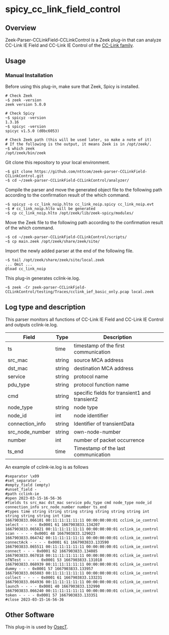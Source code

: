 # spicy_cc_link_field_control

## Overview

Zeek-Parser-CCLinkField-CCLinkControl is a Zeek plug-in that can analyze CC-Link IE Field and CC-Link IE Control of the [CC-Link family](https://www.cc-link.org/ja/cclink/index.html).

## Usage

### Manual Installation

Before using this plug-in, make sure that Zeek, Spicy is installed.

````
# Check Zeek
~$ zeek -version
zeek version 5.0.0

# Check Spicy
~$ spicyz -version
1.3.16
~$ spicyc -version
spicyc v1.5.0 (d0bc6053)

# Check Zeek path (this will be used later, so make a note of it)
# If the following is the output, it means Zeek is in /opt/zeek/.
~$ which zeek
/opt/zeek/bin/zeek
````

Git clone this repository to your local environment.

```
~$ git clone https://github.com/nttcom/zeek-parser-CCLinkField-CCLinkControl.git
~$ cd ~/zeek-parser-CCLinkField-CCLinkControl/analyzer/ 
```

Compile the parser and move the generated object file to the following path according to the confirmation result of the which command.

```
~$ spicyz -o cc_link_noip.hlto cc_link_noip.spicy cc_link_noip.evt
~$ # cc_link_noip.hlto will be generated
~$ cp cc_link_noip.hlto /opt/zeek/lib/zeek-spicy/modules/
```

Move the Zeek file to the following path according to the confirmation result of the which command.

```
~$ cd ~/zeek-parser-CCLinkField-CCLinkControl/scripts/
~$ cp main.zeek /opt/zeek/share/zeek/site/
```

Import the newly added parser at the end of the following file.

```
~$ tail /opt/zeek/share/zeek/site/local.zeek
... Omit ...
@load cc_link_noip
```

This plug-in generates cclink-ie.log.

```
~$ zeek -Cr zeek-parser-CCLinkField-CCLinkControl/testing/Traces/cclink_ief_basic_only.pcap local.zeek
```

## Log type and description

This parser monitors all functions of CC-Link IE Field and CC-Link IE Control and outputs cclink-ie.log.

| Field | Type | Description |
| --- | --- | --- |
| ts | time | timestamp of the first communication |
| src_mac | string | source MCA address |
| dst_mac | string | destination MCA address |
| service | string | protocol name |
| pdu_type | string | protocol function name |
| cmd | string | specific fields for transient1 and transient2 |
| node_type | string | node type |
| node_id | int | node identifier |
| connection_info | string | Identifier of transientData |
| src_node_number | string | own-node-number |
| number | int | number of packet occurrence |
| ts_end | time | Timestamp of the last communication |

An example of cclink-ie.log is as follows

```
#separator \x09
#set_separator .
#empty_field (empty)
#unset_field -
#path cclink-ie
#open 2023-03-15-16-56-36
#fields ts src_mac dst_mac service pdu_type cmd node_type node_id connection_info src_node_number number ts_end
#types time string string string string string string string int string string string int time
1667903833.066101 00:11:11:11:11:11 00:00:00:00:01 cclink_ie_control select - - - - 0x0001 61 1667903833.134207
1667903833.065821 00:11:11:11:11:11 00:00:00:00:01 cclink_ie_control scan - - - - 0x0001 48 1667903833.129023
1667903833.064742 00:11:11:11:11:11 00:00:00:00:01 cclink_ie_control connectAck - - - - 0x0001 61 1667903833.133590
1667903833.065511 00:11:11:11:11:11 00:00:00:00:01 cclink_ie_control connect - - - 0x0001 62 1667903833.134085
1667903833.067818 00:11:11:11:11:11 00:00:00:00:01 cclink_ie_control nTNTest - - - - 0x0001 53 1667903833.131018
1667903833.068939 00:11:11:11:11:11 00:00:00:00:01 cclink_ie_control dummy - - - 0x0001 57 1667903833.133957
1667903833.065083 00:11:11:11:11:11 00:00:00:00:01 cclink_ie_control collect - - - - 0x0001 61 1667903833.133231
1667903833.064936 00:11:11:11:11:11 00:00:00:00:01 cclink_ie_control launch - - - - 0x0001 40 1667903833.132990
1667903833.066240 00:11:11:11:11:11 00:00:00:00:01 cclink_ie_control token - - - - 0x0001 57 1667903833.133351
#close 2023-03-15-16-56-36
```

## Other Software

This plug-in is used by [OsecT](https://github.com/nttcom/OsecT).
